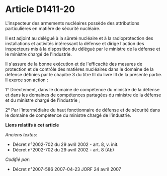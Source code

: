 # Article D1411-20

L'inspecteur des armements nucléaires possède des attributions particulières en matière de sécurité nucléaire.

Il est adjoint au délégué à la sûreté nucléaire et à la radioprotection des installations et activités intéressant la défense
et dirige l'action des inspecteurs mis à la disposition du délégué par le ministre de la défense et le ministre chargé de
l'industrie.

Il s'assure de la bonne exécution et de l'efficacité des mesures de protection et de contrôle des matières nucléaires dans le
domaine de la défense définies par le chapitre 3 du titre III du livre III de la présente partie. Il exerce son action :

1° Directement, dans le domaine de compétence du ministre de la défense et dans les domaines de compétences partagées du
ministre de la défense et du ministre chargé de l'industrie ;

2° Par l'intermédiaire du haut fonctionnaire de défense et de sécurité dans le domaine de compétence du ministre chargé de
l'industrie.

**Liens relatifs à cet article**

_Anciens textes_:

  - Décret n°2002-702 du 29 avril 2002 - art. 8, v. init.
  - Décret n°2002-702 du 29 avril 2002 - art. 8 (Ab)

_Codifié par_:

  - Décret n°2007-586 2007-04-23 JORF 24 avril 2007
